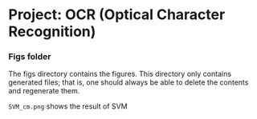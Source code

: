 # Project: OCR (Optical Character Recognition) 


### Figs folder

The figs directory contains the figures. This directory only contains generated files; that is, one should always be able to delete the contents and regenerate them.

`SVM_cm.png` shows the result of SVM
